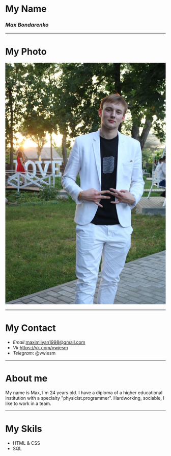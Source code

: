 
# My Name
### _Max Bondarenko_
___
# My Photo
![image info](./photo.jpg)

___

# My Contact
-  _Email_:<maximilyan1998@gmail.com>
-  _Vk_:<https://vk.com/vwiesm>
-  _Telegram_: @vwiesm

___

# About me

My name is Max, I'm 24 years old. I have a diploma of a higher educational institution with a specialty "physicist.programmer". Hardworking, sociable, I like to work in a team. 
___

# My Skils
- HTML & CSS
- SQL
 

